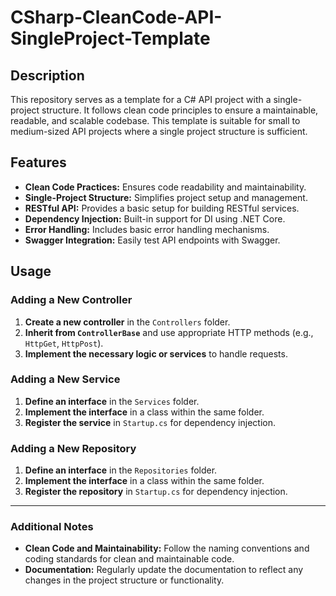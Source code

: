 # CSharp-CleanCode-API-SingleProject-Template

## Description
This repository serves as a template for a C# API project with a single-project structure. It follows clean code principles to ensure a maintainable, readable, and scalable codebase. This template is suitable for small to medium-sized API projects where a single project structure is sufficient.

## Features
- **Clean Code Practices:** Ensures code readability and maintainability.
- **Single-Project Structure:** Simplifies project setup and management.
- **RESTful API:** Provides a basic setup for building RESTful services.
- **Dependency Injection:** Built-in support for DI using .NET Core.
- **Error Handling:** Includes basic error handling mechanisms.
- **Swagger Integration:** Easily test API endpoints with Swagger.

## Usage

### Adding a New Controller
1. **Create a new controller** in the `Controllers` folder.
2. **Inherit from `ControllerBase`** and use appropriate HTTP methods (e.g., `HttpGet`, `HttpPost`).
3. **Implement the necessary logic or services** to handle requests.

### Adding a New Service
1. **Define an interface** in the `Services` folder.
2. **Implement the interface** in a class within the same folder.
3. **Register the service** in `Startup.cs` for dependency injection.

### Adding a New Repository
1. **Define an interface** in the `Repositories` folder.
2. **Implement the interface** in a class within the same folder.
3. **Register the repository** in `Startup.cs` for dependency injection.

---

### Additional Notes
- **Clean Code and Maintainability:** Follow the naming conventions and coding standards for clean and maintainable code.
- **Documentation:** Regularly update the documentation to reflect any changes in the project structure or functionality.
